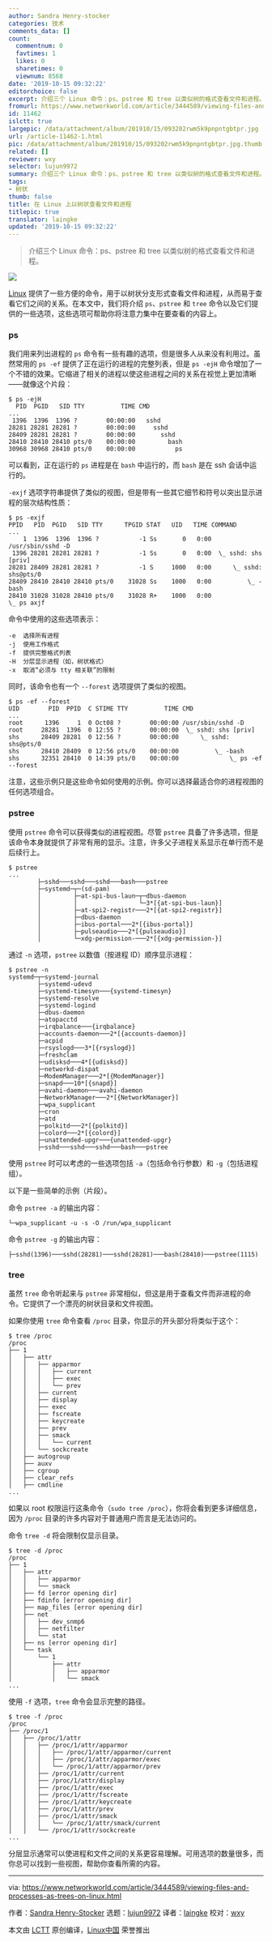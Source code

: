 ```yaml
---
author: Sandra Henry-stocker
categories: 技术
comments_data: []
count:
  commentnum: 0
  favtimes: 1
  likes: 0
  sharetimes: 0
  viewnum: 8568
date: '2019-10-15 09:32:22'
editorchoice: false
excerpt: 介绍三个 Linux 命令：ps、pstree 和 tree 以类似树的格式查看文件和进程。
fromurl: https://www.networkworld.com/article/3444589/viewing-files-and-processes-as-trees-on-linux.html
id: 11462
islctt: true
largepic: /data/attachment/album/201910/15/093202rwm5k9pnpntgbtpr.jpg
url: /article-11462-1.html
pic: /data/attachment/album/201910/15/093202rwm5k9pnpntgbtpr.jpg.thumb.jpg
related: []
reviewer: wxy
selector: lujun9972
summary: 介绍三个 Linux 命令：ps、pstree 和 tree 以类似树的格式查看文件和进程。
tags:
- 树状
thumb: false
title: 在 Linux 上以树状查看文件和进程
titlepic: true
translator: laingke
updated: '2019-10-15 09:32:22'
---
```



> 
> 介绍三个 Linux 命令：ps、pstree 和 tree 以类似树的格式查看文件和进程。
> 
> 
> 


![](/data/attachment/album/201910/15/093202rwm5k9pnpntgbtpr.jpg)


[Linux](https://www.networkworld.com/article/3215226/what-is-linux-uses-featres-products-operating-systems.html) 提供了一些方便的命令，用于以树状分支形式查看文件和进程，从而易于查看它们之间的关系。在本文中，我们将介绍 `ps`、`pstree` 和 `tree` 命令以及它们提供的一些选项，这些选项可帮助你将注意力集中在要查看的内容上。


### ps


我们用来列出进程的 `ps` 命令有一些有趣的选项，但是很多人从来没有利用过。虽然常用的 `ps -ef` 提供了正在运行的进程的完整列表，但是 `ps -ejH` 命令增加了一个不错的效果。它缩进了相关的进程以使这些进程之间的关系在视觉上更加清晰——就像这个片段：



```
$ ps -ejH
  PID  PGID   SID TTY          TIME CMD
...
 1396  1396  1396 ?        00:00:00   sshd
28281 28281 28281 ?        00:00:00     sshd
28409 28281 28281 ?        00:00:00       sshd
28410 28410 28410 pts/0    00:00:00         bash
30968 30968 28410 pts/0    00:00:00           ps
```

可以看到，正在运行的 `ps` 进程是在 `bash` 中运行的，而 `bash` 是在 ssh 会话中运行的。


`-exjf` 选项字符串提供了类似的视图，但是带有一些其它细节和符号以突出显示进程的层次结构性质：



```
$ ps -exjf
PPID   PID  PGID   SID TTY      TPGID STAT   UID   TIME COMMAND
...
    1  1396  1396  1396 ?           -1 Ss       0   0:00 /usr/sbin/sshd -D
 1396 28281 28281 28281 ?           -1 Ss       0   0:00  \_ sshd: shs [priv]
28281 28409 28281 28281 ?           -1 S     1000   0:00      \_ sshd: shs@pts/0
28409 28410 28410 28410 pts/0    31028 Ss    1000   0:00          \_ -bash
28410 31028 31028 28410 pts/0    31028 R+    1000   0:00              \_ ps axjf
```

命令中使用的这些选项表示：



```
-e  选择所有进程
-j  使用工作格式
-f  提供完整格式列表
-H  分层显示进程（如，树状格式）
-x  取消“必须与 tty 相关联”的限制
```

同时，该命令也有一个 `--forest` 选项提供了类似的视图。



```
$ ps -ef --forest
UID        PID  PPID  C STIME TTY          TIME CMD
...
root      1396     1  0 Oct08 ?        00:00:00 /usr/sbin/sshd -D
root     28281  1396  0 12:55 ?        00:00:00  \_ sshd: shs [priv]
shs      28409 28281  0 12:56 ?        00:00:00      \_ sshd: shs@pts/0
shs      28410 28409  0 12:56 pts/0    00:00:00          \_ -bash
shs      32351 28410  0 14:39 pts/0    00:00:00              \_ ps -ef --forest
```

注意，这些示例只是这些命令如何使用的示例。你可以选择最适合你的进程视图的任何选项组合。


### pstree


使用 `pstree` 命令可以获得类似的进程视图。尽管 `pstree` 具备了许多选项，但是该命令本身就提供了非常有用的显示。注意，许多父子进程关系显示在单行而不是后续行上。



```
$ pstree
...
        ├─sshd───sshd───sshd───bash───pstree
        ├─systemd─┬─(sd-pam)
        │         ├─at-spi-bus-laun─┬─dbus-daemon
        │         │                 └─3*[{at-spi-bus-laun}]
        │         ├─at-spi2-registr───2*[{at-spi2-registr}]
        │         ├─dbus-daemon
        │         ├─ibus-portal───2*[{ibus-portal}]
        │         ├─pulseaudio───2*[{pulseaudio}]
        │         └─xdg-permission-───2*[{xdg-permission-}]
```

通过 `-n` 选项，`pstree` 以数值（按进程 ID）顺序显示进程：



```
$ pstree -n
systemd─┬─systemd-journal
        ├─systemd-udevd
        ├─systemd-timesyn───{systemd-timesyn}
        ├─systemd-resolve
        ├─systemd-logind
        ├─dbus-daemon
        ├─atopacctd
        ├─irqbalance───{irqbalance}
        ├─accounts-daemon───2*[{accounts-daemon}]
        ├─acpid
        ├─rsyslogd───3*[{rsyslogd}]
        ├─freshclam
        ├─udisksd───4*[{udisksd}]
        ├─networkd-dispat
        ├─ModemManager───2*[{ModemManager}]
        ├─snapd───10*[{snapd}]
        ├─avahi-daemon───avahi-daemon
        ├─NetworkManager───2*[{NetworkManager}]
        ├─wpa_supplicant
        ├─cron
        ├─atd
        ├─polkitd───2*[{polkitd}]
        ├─colord───2*[{colord}]
        ├─unattended-upgr───{unattended-upgr}
        ├─sshd───sshd───sshd───bash───pstree
```

使用 `pstree` 时可以考虑的一些选项包括 `-a`（包括命令行参数）和 `-g`（包括进程组）。


以下是一些简单的示例（片段）。


命令 `pstree -a` 的输出内容：



```
└─wpa_supplicant -u -s -O /run/wpa_supplicant
```

命令 `pstree -g` 的输出内容：



```
├─sshd(1396)───sshd(28281)───sshd(28281)───bash(28410)───pstree(1115)
```

### tree


虽然 `tree` 命令听起来与 `pstree` 非常相似，但这是用于查看文件而非进程的命令。它提供了一个漂亮的树状目录和文件视图。


如果你使用 `tree` 命令查看 `/proc` 目录，你显示的开头部分将类似于这个：



```
$ tree /proc
/proc
├── 1
│   ├── attr
│   │   ├── apparmor
│   │   │   ├── current
│   │   │   ├── exec
│   │   │   └── prev
│   │   ├── current
│   │   ├── display
│   │   ├── exec
│   │   ├── fscreate
│   │   ├── keycreate
│   │   ├── prev
│   │   ├── smack
│   │   │   └── current
│   │   └── sockcreate
│   ├── autogroup
│   ├── auxv
│   ├── cgroup
│   ├── clear_refs
│   ├── cmdline
...
```

如果以 root 权限运行这条命令（`sudo tree /proc`），你将会看到更多详细信息，因为 `/proc` 目录的许多内容对于普通用户而言是无法访问的。


命令 `tree -d` 将会限制仅显示目录。



```
$ tree -d /proc
/proc
├── 1
│   ├── attr
│   │   ├── apparmor
│   │   └── smack
│   ├── fd [error opening dir]
│   ├── fdinfo [error opening dir]
│   ├── map_files [error opening dir]
│   ├── net
│   │   ├── dev_snmp6
│   │   ├── netfilter
│   │   └── stat
│   ├── ns [error opening dir]
│   └── task
│       └── 1
│           ├── attr
│           │   ├── apparmor
│           │   └── smack
...
```

使用 `-f` 选项，`tree` 命令会显示完整的路径。



```
$ tree -f /proc
/proc
├── /proc/1
│   ├── /proc/1/attr
│   │   ├── /proc/1/attr/apparmor
│   │   │   ├── /proc/1/attr/apparmor/current
│   │   │   ├── /proc/1/attr/apparmor/exec
│   │   │   └── /proc/1/attr/apparmor/prev
│   │   ├── /proc/1/attr/current
│   │   ├── /proc/1/attr/display
│   │   ├── /proc/1/attr/exec
│   │   ├── /proc/1/attr/fscreate
│   │   ├── /proc/1/attr/keycreate
│   │   ├── /proc/1/attr/prev
│   │   ├── /proc/1/attr/smack
│   │   │   └── /proc/1/attr/smack/current
│   │   └── /proc/1/attr/sockcreate
...
```

分层显示通常可以使进程和文件之间的关系更容易理解。可用选项的数量很多，而你总可以找到一些视图，帮助你查看所需的内容。




---


via: <https://www.networkworld.com/article/3444589/viewing-files-and-processes-as-trees-on-linux.html>


作者：[Sandra Henry-Stocker](https://www.networkworld.com/author/Sandra-Henry_Stocker/) 选题：[lujun9972](https://github.com/lujun9972) 译者：[laingke](https://github.com/laingke) 校对：[wxy](https://github.com/wxy)


本文由 [LCTT](https://github.com/LCTT/TranslateProject) 原创编译，[Linux中国](https://linux.cn/) 荣誉推出